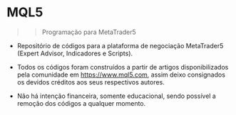 # MQL5
>> Programação para MetaTrader5 

- Repositório de códigos para a plataforma de negociação MetaTrader5 (Expert Advisor, Indicadores e Scripts).

- Todos os códigos foram construídos a partir de artigos disponibilizados pela comunidade em <https://www.mql5.com>, assim deixo consignados os devidos créditos aos seus respectivos autores.

- Não há intenção financeira, somente educacional, sendo possível a remoção dos códigos a qualquer momento.




